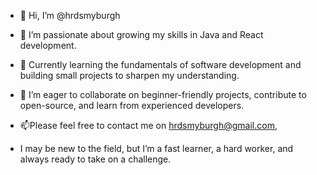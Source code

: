 - 👋 Hi, I’m @hrdsmyburgh
- 👀 I’m passionate about growing my skills in Java and React development.
- 🌱 Currently learning the fundamentals of software development and building small projects to sharpen my understanding.
- 💞️ I’m eager to collaborate on beginner-friendly projects, contribute to open-source, and learn from experienced developers.
- 📫Please feel free to contact me on hrdsmyburgh@gmail.com, 

- I may be new to the field, but I’m a fast learner, a hard worker, and always ready to take on a challenge.

<!---
hrdsmyburgh/hrdsmyburgh is a ✨ special ✨ repository because its `README.md` (this file) appears on your GitHub profile.
You can click the Preview link to take a look at your changes.
--->
